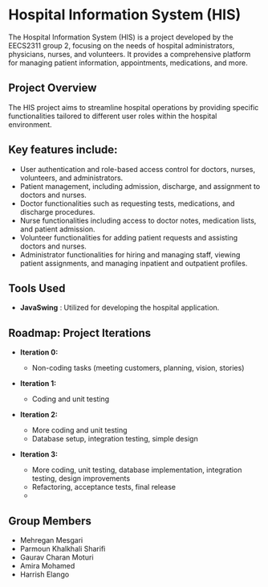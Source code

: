 # Hospital Information System (HIS)
The Hospital Information System (HIS) is a project developed by the EECS2311 group 2, focusing on the needs of hospital administrators, physicians, nurses, and volunteers. It provides a comprehensive platform for managing patient information, appointments, medications, and more.

## Project Overview
The HIS project aims to streamline hospital operations by providing specific functionalities tailored to different user roles within the hospital environment. 

## Key features include:
- User authentication and role-based access control for doctors, nurses, volunteers, and administrators.
- Patient management, including admission, discharge, and assignment to doctors and nurses.
- Doctor functionalities such as requesting tests, medications, and discharge procedures.
- Nurse functionalities including access to doctor notes, medication lists, and patient admission.
- Volunteer functionalities for adding patient requests and assisting doctors and nurses.
- Administrator functionalities for hiring and managing staff, viewing patient assignments, and managing inpatient and outpatient profiles.

## Tools Used
- **JavaSwing** : Utilized for developing the hospital application.

## Roadmap: Project Iterations
- **Iteration 0:**
  - Non-coding tasks (meeting customers, planning, vision, stories)
  
- **Iteration 1:**
  - Coding and unit testing

- **Iteration 2:**
  - More coding and unit testing
  - Database setup, integration testing, simple design
  
- **Iteration 3:**
  - More coding, unit testing, database implementation, integration testing, design improvements
  - Refactoring, acceptance tests, final release
  - 
## Group Members
- Mehregan Mesgari
- Parmoun Khalkhali Sharifi
- Gaurav Charan Moturi
- Amira Mohamed
- Harrish Elango
